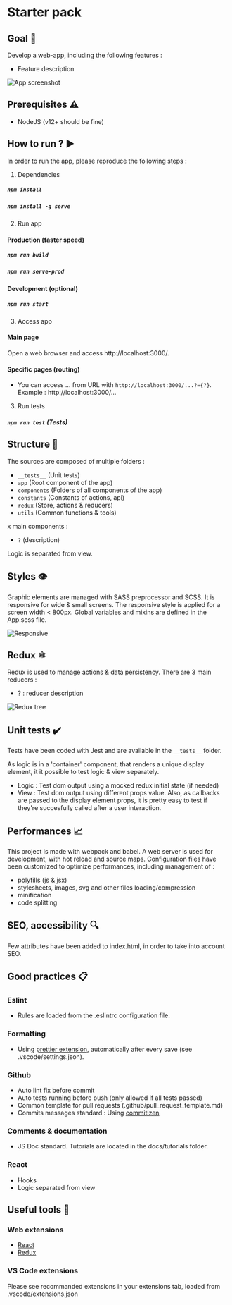 # Starter pack

## Goal 🎯

Develop a web-app, including the following features :

-   Feature description

![App screenshot]()

## Prerequisites ⚠️

-   NodeJS (v12+ should be fine)

## How to run ? ▶️

In order to run the app, please reproduce the following steps :

1. Dependencies

##### `npm install`

##### `npm install -g serve`

2. Run app

#### Production (faster speed)

##### `npm run build`

##### `npm run serve-prod`

#### Development (optional)

##### `npm run start`

3. Access app

#### Main page

Open a web browser and access http://localhost:3000/.

#### Specific pages (routing)

-   You can access ... from URL with `http://localhost:3000/...?={?}`. Example : http://localhost:3000/...

3. Run tests

##### `npm run test` (Tests)

## Structure 🧱

The sources are composed of multiple folders :

-   `__tests__` (Unit tests)
-   `app` (Root component of the app)
-   `components` (Folders of all components of the app)
-   `constants` (Constants of actions, api)
-   `redux` (Store, actions & reducers)
-   `utils` (Common functions & tools)

x main components :

-   `?` (description)

Logic is separated from view.

## Styles 👁️

Graphic elements are managed with SASS preprocessor and SCSS. It is responsive for wide & small screens. The responsive style is applied for a screen width < 800px. Global variables and mixins are defined in the App.scss file.

![Responsive](?)

## Redux ⚛️

Redux is used to manage actions & data persistency.
There are 3 main reducers :

-   ? : reducer description

![Redux tree](?)

## Unit tests ✔️

Tests have been coded with Jest and are available in the `__tests__` folder.

As logic is in a 'container' component, that renders a unique display element, it it possible to test logic & view separately.

-   Logic : Test dom output using a mocked redux initial state (if needed)
-   View : Test dom output using different props value. Also, as callbacks are passed to the display element props, it is pretty easy to test if they're succesfully called after a user interaction.

## Performances 📈

This project is made with webpack and babel. A web server is used for development, with hot reload and source maps.
Configuration files have been customized to optimize performances, including management of :

-   polyfills (js & jsx)
-   stylesheets, images, svg and other files loading/compression
-   minification
-   code splitting

## SEO, accessibility 🔍

Few attributes have been added to index.html, in order to take into account SEO.

## Good practices 📋

### Eslint

-   Rules are loaded from the .eslintrc configuration file.

### Formatting

-   Using [prettier extension](https://marketplace.visualstudio.com/items?itemName=esbenp.prettier-vscode), automatically after every save (see .vscode/settings.json).

### Github

-   Auto lint fix before commit
-   Auto tests running before push (only allowed if all tests passed)
-   Common template for pull requests (.github/pull_request_template.md)
-   Commits messages standard : Using [commitizen](https://github.com/commitizen/cz-cli)

### Comments & documentation

-   JS Doc standard. Tutorials are located in the docs/tutorials folder.

### React

-   Hooks
-   Logic separated from view

## Useful tools 🔧

### Web extensions

-   [React](https://chrome.google.com/webstore/detail/react-developer-tools/fmkadmapgofadopljbjfkapdkoienihi)
-   [Redux](https://chrome.google.com/webstore/detail/redux-devtools/lmhkpmbekcpmknklioeibfkpmmfibljd)

### VS Code extensions

Please see recommanded extensions in your extensions tab, loaded from .vscode/extensions.json
